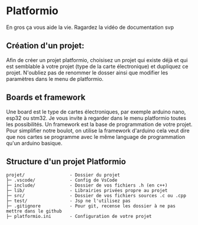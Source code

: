 # Platformio

En gros ça vous aide la vie.
Ragardez la vidéo de documentation svp

## Création d'un projet:

Afin de créer un projet platformio, choisisez un projet qui existe déjà et qui est semblable à votre projet (type de la carte électronique) et dupliquez ce projet. N'oubliez pas de renommer le dosser ainsi que modifier les paramètres dans le menu de platformio.

## Boards et framework

Une board est le type de cartes électroniques, par exemple arduino nano, esp32 ou stm32. Je vous invite à regarder dans le menu platformio toutes les possibilités.
Un framework est la base de programmation de votre projet. Pour simplifier notre boulot, on utilise la framework d'arduino cela veut dire que nos cartes se programme avec le même language de programmation qu'un arduino basique.

## Structure d'un projet Platformio
```
projet/                 - Dossier du projet
├─ .vscode/             - Config de VsCode
├─ include/             - Dossier de vos fichiers .h (en c++)
├─ lib/                 - Librairies privées propre au projet
├─ src/                 - Dossier de vos fichiers sources .c ou .cpp
├─ test/                - Jsp ne l'utilisez pas
├─ .gitignore           - Pour git, recense les dossier à ne pas mettre dans le github
├─ platformio.ini       - Configuration de votre projet
```

